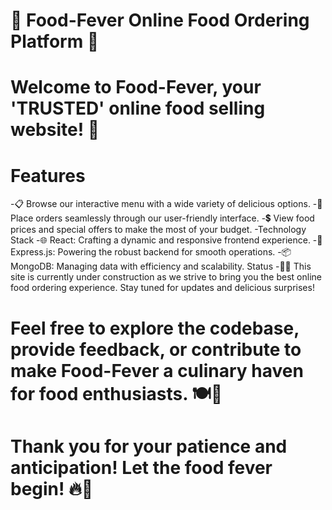 # 🍔 Food-Fever Online Food Ordering Platform 🍕
# Welcome to Food-Fever, your 'TRUSTED' online food selling website! 🚧

# Features
-📋 Browse our interactive menu with a wide variety of delicious options.
-🛒 Place orders seamlessly through our user-friendly interface.
-💲 View food prices and special offers to make the most of your budget.
-Technology Stack
-🌐 React: Crafting a dynamic and responsive frontend experience.
-🚀 Express.js: Powering the robust backend for smooth operations.
-📦 MongoDB: Managing data with efficiency and scalability.
Status
-👷‍♂️ This site is currently under construction as we strive to bring you the best online food ordering experience. Stay tuned for updates and delicious surprises!

# Feel free to explore the codebase, provide feedback, or contribute to make Food-Fever a culinary haven for food enthusiasts. 🍽️🎉

# Thank you for your patience and anticipation! Let the food fever begin! 🔥🎂
